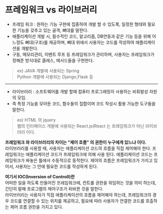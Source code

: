 # 프레임워크 vs 라이브러리   
- 프레임 워크 : 원하는 기능 구현에 집중하여 개발 할 수 있도록, 일정한 형태와 필요한 기능을 갖추고 있는 골격, 뼈대를 말한다.   
- 애플리케이션 개발 시, 필수적인 코드, 알고리즘, DB연동과 같은 기능 등을 위해 어느정도 뼈대(구조)를 제공하며, 뼈대 위에서 사용자는 코드를 작성하여 애플리케이션을 개발한다.   
- 구동, 메모리관리, 이벤트 루프 등 프레임워크가 관리하며, 사용자는 프레임워크가 정해준 방식대로 클래스, 메서드들을 구현한다.   
> ex) JAVA  개발에 사용되는 Spring   
> Python 개발에 사용되는 Django,Flask 등   

***   
- 라이브러리 : 소프트웨어를 개발 할때 컴퓨터 프로그래밍이 사용하는 비휘발성 자원의 모임.   
- 즉 특정 기능을 모아둔 코드, 함수들의 집합이며 코드 작성시 활용 가능한 도구들을 말한다.   
> ex) HTML 의 jquery   
> 웹의 인터페이스 개발에 사용되는 React.js(React 는 프레임워크가 아닌 라이브러리 이다.   
   
   
**프레임워크 와 라이브러리의 차이는 "제어 흐름" 의 권한이 누구에게 있느냐 이다.**   
라이브러리를 사용할 때, 사용자는 애플리케이션 코드의 흐름을 직접 제어해야 한다.
프레임워크는 애플리케이션 코드가 프레임워크에 의해 사용 된다.
애플리케이션 코드는 프레임워크가 짜놓은 틀에서 수동적으로 동작한다. 제어의 흐름은 프레임워크가 가지고 있어서, 사용자는 그 안에 필요한 코드를 작성하게 된다.   
    
**여기서 IOC(Inversion of Controll)란**   
어떠한 일을 하도록 만들어진 프레임워크에, 컨트롤 권한을 위임하는 것을 의미 하는데,
간단히 말해 프로그램의 제어구조가 뒤바뀐 것을 말한다.   
라이브러리는 사용자가 직접 애플리케이션의 흐름을 제어해야 하는데, 프레임워크의 경우 코드를 연결할 수 있는 위치를 제공하고, 필요에 따라 사용자가 연결한 코드를 호출하는 제어 흐름 권한을 가지고 있다.

